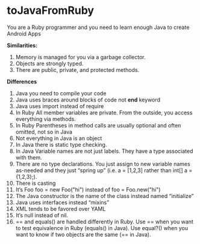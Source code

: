 # toJavaFromRuby
You are a Ruby programmer and you need to learn enough Java to create Android Apps

**Similarities:**

1. Memory is managed for you via a garbage collector.
1. Objects are strongly typed.
1. There are public, private, and protected methods.

**Differences**

1. Java you need to compile your code
1. Java uses braces around blocks of code not **end** keyword
1. Java uses import instead of require
1. In Ruby All member variables are private. From the outside, you access everything via methods.
1. In Ruby Parentheses in method calls are usually optional and often omitted,  not so in Java
1. Not everything in Java is an object
1. In Java there is static type checking.
1. In Java Variable names are not just labels. They have a type associated with them.
1. There are no type declarations. You just assign to new variable names as-needed and they just “spring up” (i.e. a = [1,2,3] rather than int[] a = {1,2,3};).
1. There is casting
1. It’s Foo foo = new Foo("hi") instead of foo = Foo.new("hi")
1. The Java constructor is the name of the class instead named “initialize”
1. Java uses interfaces instead “mixins”
1. XML tends to be favored over YAML
1. It’s null instead of nil.
1. == and equals() are handled differently in Ruby. Use == when you want to test equivalence in Ruby (equals() in Java). Use equal?() when you want to know if two objects are the same (== in Java).
